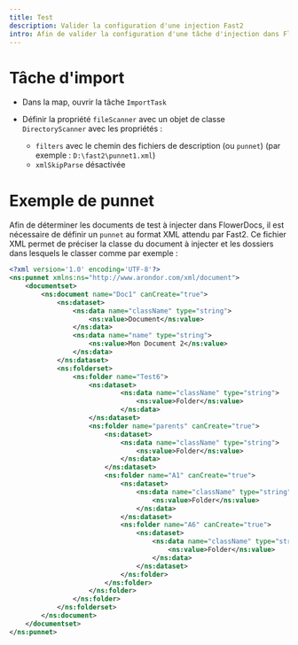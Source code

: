 ```yaml
---
title: Test
description: Valider la configuration d'une injection Fast2
intro: Afin de valider la configuration d'une tâche d'injection dans FlowerDocs, il est possible de suivre les étapes suivantes pour définir une source de punnet.
---
```


# Tâche d'import


* Dans la map, ouvrir la tâche ``ImportTask``
* Définir la propriété ``fileScanner`` avec un objet de classe ``DirectoryScanner`` avec les propriétés : 
 
  * ``filters`` avec le chemin des fichiers de description (ou ``punnet``) (par exemple : `D:\fast2\punnet1.xml`)
  * ``xmlSkipParse`` désactivée



# Exemple de punnet

Afin de déterminer les documents de test à injecter dans FlowerDocs, il est nécessaire de définir un ``punnet`` au format XML attendu par Fast2.
Ce fichier XML permet de préciser la classe du document à injecter et les dossiers dans lesquels le classer comme par exemple : 

```xml
<?xml version='1.0' encoding='UTF-8'?>
<ns:punnet xmlns:ns="http://www.arondor.com/xml/document">
	<documentset>
		<ns:document name="Doc1" canCreate="true">
			<ns:dataset>			
				<ns:data name="className" type="string">
					<ns:value>Document</ns:value>
				</ns:data>
				<ns:data name="name" type="string">
					<ns:value>Mon Document 2</ns:value>
				</ns:data>
			</ns:dataset>
			<ns:folderset>
				<ns:folder name="Test6">
					<ns:dataset>			
							<ns:data name="className" type="string">
								<ns:value>Folder</ns:value>
							</ns:data>
					</ns:dataset>
					<ns:folder name="parents" canCreate="true">
						<ns:dataset>			
							<ns:data name="className" type="string">
								<ns:value>Folder</ns:value>
							</ns:data>
						</ns:dataset>
						<ns:folder name="A1" canCreate="true">
							<ns:dataset>			
								<ns:data name="className" type="string">
									<ns:value>Folder</ns:value>
								</ns:data>
							</ns:dataset>
							<ns:folder name="A6" canCreate="true">
								<ns:dataset>			
									<ns:data name="className" type="string">
										<ns:value>Folder</ns:value>
									</ns:data>
								</ns:dataset>
							</ns:folder>
						</ns:folder>
					</ns:folder>
				</ns:folder>
			</ns:folderset>
		</ns:document>
	</documentset>
</ns:punnet>
```